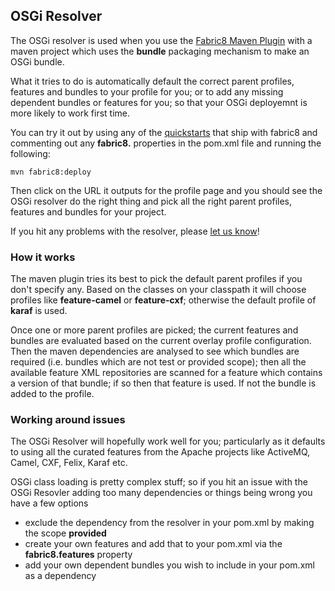 ## OSGi Resolver

The OSGi resolver is used when you use the [Fabric8 Maven Plugin](http://fabric8.io/gitbook/mavenPlugin.html) with a maven project which uses the **bundle** packaging mechanism to make an OSGi bundle.

What it tries to do is automatically default the correct parent profiles, features and bundles to your profile for you; or to add any missing dependent bundles or features for you; so that your OSGi deployemnt is more likely to work first time.

You can try it out by using any of the [quickstarts](http://fabric8.io/gitbook/quickstarts.html) that ship with fabric8 and commenting out any **fabric8.** properties in the pom.xml file and running the following:

    mvn fabric8:deploy

Then click on the URL it outputs for the profile page and you should see the OSGi resolver do the right thing and pick all the right parent profiles, features and bundles for your project.

If you hit any problems with the resolver, please [let us know](https://github.com/fabric8io/fabric8/issues)!

### How it works

The maven plugin tries its best to pick the default parent profiles if you don't specify any. Based on the classes on your classpath it will choose profiles like **feature-camel** or **feature-cxf**; otherwise the default profile of **karaf** is used.

Once one or more parent profiles are picked; the current features and bundles are evaluated based on the current overlay profile configuration. Then the maven dependencies are analysed to see which bundles are required (i.e. bundles which are not test or provided scope); then all the available feature XML repositories are scanned for a feature which contains a version of that bundle; if so then that feature is used. If not the bundle is added to the profile.

### Working around issues

The OSGi Resolver will hopefully work well for you; particularly as it defaults to using all the curated features from the Apache projects like ActiveMQ, Camel, CXF, Felix, Karaf etc.

OSGi class loading is pretty complex stuff; so if you hit an issue with the OSGi Resovler adding too many dependencies or things being wrong you have a few options

* exclude the dependency from the resolver in your pom.xml by making the scope **provided**
* create your own features and add that to your pom.xml via the **fabric8.features** property
* add your own dependent bundles you wish to include in your pom.xml as a dependency

